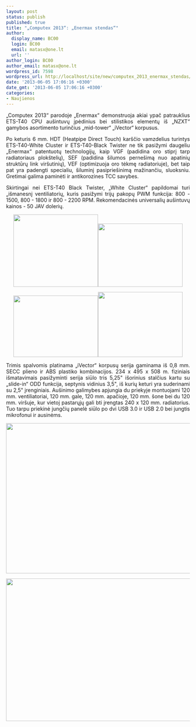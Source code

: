 ```yaml
---
layout: post
status: publish
published: true
title: "„Computex 2013“: „Enermax stendas“"
author:
  display_name: BC00
  login: BC00
  email: matasx@one.lt
  url: ''
author_login: BC00
author_email: matasx@one.lt
wordpress_id: 7598
wordpress_url: http://localhost/site/new/computex_2013_enermax_stendas/
date: '2013-06-05 17:06:16 +0300'
date_gmt: '2013-06-05 17:06:16 +0300'
categories:
- Naujienos
---
```

<p style="text-align: justify;">
	&bdquo;Computex 2013&ldquo; parodoje &bdquo;Enermax&ldquo; demonstruoja akiai ypač patrauklius ETS-T40 CPU au&scaron;intuvų įpėdinius bei stilistikos elementų i&scaron; &bdquo;NZXT&ldquo; gamybos asortimento turinčius &bdquo;mid-tower&ldquo; &bdquo;iVector&ldquo; korpusus.</p>
<p style="text-align: justify;">
	Po keturis 6 mm. HDT (Heatpipe Direct Touch) kar&scaron;čio vamzdelius turintys ETS-T40-White Cluster ir ETS-T40-Black Twister ne tik pasižymi daugeliu &bdquo;Enermax&ldquo; patentuotų technologijų, kaip VGF (padidina oro stiprį tarp radiatoriaus plok&scaron;telių), SEF (padidina &scaron;ilumos perne&scaron;imą nuo apatinių struktūrų link vir&scaron;utinių), VEF (optimizuoja oro tėkmę radiatoriuje), bet taip pat yra padengti specialiu, &scaron;iluminį pasiprie&scaron;inimą mažinančiu, sluoksniu. Gretimai galima paminėti ir antikorozines TCC savybes.</p>
<p style="text-align: justify;">
	Skirtingai nei ETS-T40 Black Twister, &bdquo;White Cluster&ldquo; papildomai turi &bdquo;i&scaron;manesnį ventiliatorių, kuris pasižymi trijų pakopų PWM funkcija: 800 - 1500, 800 - 1800 ir 800 - 2200 RPM. Rekomendacinės universalių au&scaron;intuvų kainos - 50 JAV dolerių.</p>
<p style="text-align: center;">
	<a href="http://technews.lt/userfiles/48a.jpg"><img alt="" src="http://technews.lt/userfiles/48a.jpg" style="width: 232px; height: 198px;" /></a><a href="http://technews.lt/userfiles/48b.jpg"><img alt="" src="http://technews.lt/userfiles/48b.jpg" style="width: 232px; height: 173px;" /></a></p>
<p style="text-align: center;">
	<a href="http://technews.lt/userfiles/48d.jpg"><img alt="" src="http://technews.lt/userfiles/48d.jpg" style="width: 232px; height: 168px;" /></a><a href="http://technews.lt/userfiles/48e.jpg"><img alt="" src="http://technews.lt/userfiles/48e.jpg" style="width: 232px; height: 178px;" /></a></p>
<p style="text-align: justify;">
	Trimis spalvomis platinama &bdquo;iVector&ldquo; korpusų serija gaminama i&scaron; 0,8 mm. SECC plieno ir ABS plastiko kombinacijos. 234 x 495 x 508 m. fiziniais i&scaron;matavimais pasižyminti serija siūlo tris 5,25&quot; i&scaron;orinius stalčius kartu su &bdquo;slide-in&ldquo; ODD funkcija, septynis vidinius 3,5&quot;, i&scaron; kurių keturi yra suderinami su 2,5&quot; įrenginiais. Au&scaron;inimo galimybes apjungia du priekyje montuojami 120 mm. ventiliatoriai, 120 mm. gale, 120 mm. apačioje, 120 mm. &scaron;one bei du 120 mm. vir&scaron;uje, kur vietoj pastarųjų gali bti įrengtas 240 x 120 mm. radiatorius. Tuo tarpu priekinė jungčių panelė siūlo po dvi USB 3.0 ir USB 2.0 bei jungtis mikrofonui ir ausinėms.</p>
<p style="text-align: center;">
	<a href="http://technews.lt/userfiles/50a.jpg"><img alt="" src="http://technews.lt/userfiles/50a.jpg" style="width: 520px; height: 411px;" /></a></p>
<p style="text-align: center;">
	<a href="http://technews.lt/userfiles/50b.jpg"><img alt="" src="http://technews.lt/userfiles/50b.jpg" style="width: 520px; height: 390px;" /></a></p>
